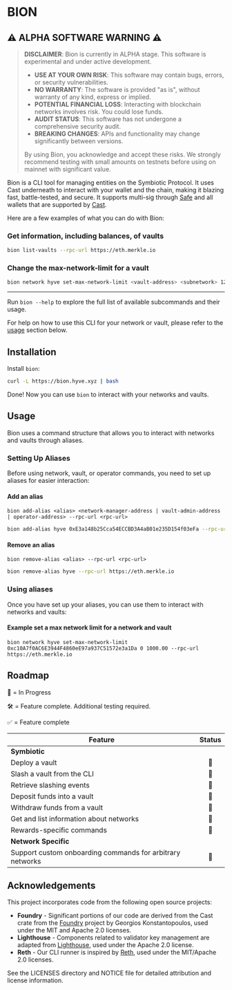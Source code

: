 # BION

## ⚠️ ALPHA SOFTWARE WARNING ⚠️

> **DISCLAIMER**: Bion is currently in ALPHA stage. This software is experimental and under active development.
>
> - **USE AT YOUR OWN RISK**: This software may contain bugs, errors, or security vulnerabilities.
> - **NO WARRANTY**: The software is provided "as is", without warranty of any kind, express or implied.
> - **POTENTIAL FINANCIAL LOSS**: Interacting with blockchain networks involves risk. You could lose funds.
> - **AUDIT STATUS**: This software has not undergone a comprehensive security audit.
> - **BREAKING CHANGES**: APIs and functionality may change significantly between versions.
>
> By using Bion, you acknowledge and accept these risks. We strongly recommend testing with small amounts on testnets before using on mainnet with significant value.

[gha-badge]: https://img.shields.io/github/actions/workflow/status/thehyve-ai/bion/test.yml?branch=master
[gha-url]: https://github.com/thehyve-ai/bion/actions
[tg-badge]: https://img.shields.io/endpoint?color=neon&logo=telegram&label=chat&style=flat-square&url=https%3A%2F%2Ftg.sumanjay.workers.dev%2Fbion_rs
[tg-url]: https://t.me/bion_rs

Bion is a CLI tool for managing entities on the Symbiotic Protocol. It uses Cast underneath to interact with your wallet and the chain, making it blazing fast, battle-tested, and secure. It supports multi-sig through [Safe](https://safe.global/) and all wallets that are supported by [Cast](https://github.com/foundry-rs/cast).

Here are a few examples of what you can do with Bion:

### Get information, including balances, of vaults

```bash
bion list-vaults --rpc-url https://eth.merkle.io
```

### Change the max-network-limit for a vault

```bash
bion network hyve set-max-network-limit <vault-address> <subnetwork> 12.56 --rpc-url https://eth.merkle.io
```

---

Run `bion --help` to explore the full list of available subcommands and their usage.

For help on how to use this CLI for your network or vault, please refer to the [usage](#usage) section below.

## Installation

Install `bion`:

```bash
curl -L https://bion.hyve.xyz | bash
```

Done! Now you can use `bion` to interact with your networks and vaults.

## Usage

Bion uses a command structure that allows you to interact with networks and vaults through aliases.

### Setting Up Aliases

Before using network, vault, or operator commands, you need to set up aliases for easier interaction:

#### Add an alias

`bion add-alias <alias> <network-manager-address | vault-admin-address | operator-address> --rpc-url <rpc-url>`

```bash
bion add-alias hyve 0xE3a148b25Cca54ECCBD3A4aB01e235D154f03eFa --rpc-url https://eth.merkle.io
```

#### Remove an alias

`bion remove-alias <alias> --rpc-url <rpc-url>`

```bash
bion remove-alias hyve --rpc-url https://eth.merkle.io
```

### Using aliases

Once you have set up your aliases, you can use them to interact with networks and vaults:

#### Example set a max network limit for a network and vault

`bion network hyve set-max-network-limit 0xc10A7f0AC6E3944F4860eE97a937C51572e3a1Da 0 1000.00 --rpc-url https://eth.merkle.io`

## Roadmap

🔨 = In Progress

🛠 = Feature complete. Additional testing required.

✅ = Feature complete

| Feature                                                   | Status |
| --------------------------------------------------------- | :----: |
| **Symbiotic**                                             |        |
| Deploy a vault                                            |   🔨   |
| Slash a vault from the CLI                                |   🔨   |
| Retrieve slashing events                                  |   🔨   |
| Deposit funds into a vault                                |   🔨   |
| Withdraw funds from a vault                               |   🔨   |
| Get and list information about networks                   |   🔨   |
| Rewards-specific commands                                 |   🔨   |
| **Network Specific**                                      |        |
| Support custom onboarding commands for arbitrary networks |   🔨   |

## Acknowledgements

This project incorporates code from the following open source projects:

- **Foundry** - Significant portions of our code are derived from the Cast crate from the [Foundry](https://github.com/foundry-rs/foundry) project by Georgios Konstantopoulos, used under the MIT and Apache 2.0 licenses.
- **Lighthouse** - Components related to validator key management are adapted from [Lighthouse](https://github.com/sigp/lighthouse), used under the Apache 2.0 license.
- **Reth** - Our CLI runner is inspired by [Reth](https://github.com/paradigmxyz/reth), used under the MIT/Apache 2.0 licenses.

See the LICENSES directory and NOTICE file for detailed attribution and license information.
